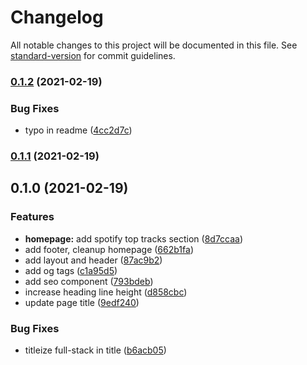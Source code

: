 # Changelog

All notable changes to this project will be documented in this file. See [standard-version](https://github.com/conventional-changelog/standard-version) for commit guidelines.

### [0.1.2](https://github.com/frankhock/okfrankie.com/compare/v0.1.0...v0.1.2) (2021-02-19)


### Bug Fixes

* typo in readme ([4cc2d7c](https://github.com/frankhock/okfrankie.com/commit/4cc2d7c368b5901cb01aad3b68e367a248b0ab6c))

### [0.1.1](https://github.com/frankhock/okfrankie.com/compare/v0.1.0...v0.1.1) (2021-02-19)

## 0.1.0 (2021-02-19)


### Features

* **homepage:** add spotify top tracks section ([8d7ccaa](https://github.com/frankhock/okfrankie.com/commit/8d7ccaad32f463542fa707a8ce8991c6eb7b1e05))
* add footer, cleanup homepage ([662b1fa](https://github.com/frankhock/okfrankie.com/commit/662b1fa2bdcb6c46c83dbae888b091e28537eef8))
* add layout and header ([87ac9b2](https://github.com/frankhock/okfrankie.com/commit/87ac9b221e05d814f998998f4620cd1e677c4def))
* add og tags ([c1a95d5](https://github.com/frankhock/okfrankie.com/commit/c1a95d565eb68958b6dd7668d49240ac7073396a))
* add seo component ([793bdeb](https://github.com/frankhock/okfrankie.com/commit/793bdeb7b625305b32a381a5b050ac088eca1f7a))
* increase heading line height ([d858cbc](https://github.com/frankhock/okfrankie.com/commit/d858cbca11ceb00a5b5bef2b485b9a711103ad0d))
* update page title ([9edf240](https://github.com/frankhock/okfrankie.com/commit/9edf240d086112f3ffd4f4792063028260303858))


### Bug Fixes

* titleize full-stack in title ([b6acb05](https://github.com/frankhock/okfrankie.com/commit/b6acb0512f3eef5db6fd803cd831077c383cd954))
